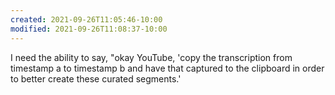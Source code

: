 ```yaml
---
created: 2021-09-26T11:05:46-10:00
modified: 2021-09-26T11:08:37-10:00
---
```


I need the ability to say, "okay YouTube, 'copy the transcription from timestamp a to timestamp b and have that captured to the clipboard in order to better create these curated segments.'
